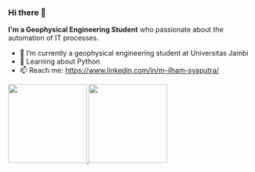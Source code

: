 ### Hi there 👋


**I'm a Geophysical Engineering Student** who passionate about the automation of IT processes.

- 🏫 I’m currently a geophysical engineering student at Universitas Jambi
- 🌱 Learning about Python
- 📫 Reach me: https://www.linkedin.com/in/m-ilham-syaputra/  

<p align="left">
<a href="https://github.com/ilhamsyaputra">
  <img height="160em" src="https://github-readme-stats-eight-theta.vercel.app/api?username=ilhamsyaputra&show_icons=true&theme=algolia&include_all_commits=true&count_private=true"/>
  <img height="160em" src="https://github-readme-stats-eight-theta.vercel.app/api/top-langs/?username=ilhamsyaputra&layout=compact&langs_count=8&theme=algolia"/>
</a>
</p>
